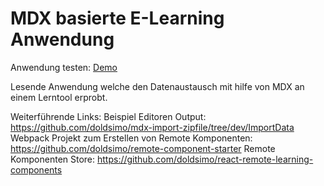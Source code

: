 # MDX basierte E-Learning Anwendung

Anwendung testen: [Demo](https://lern-app-data-transfer-mdx.netlify.app/)

Lesende Anwendung welche den Datenaustausch mit hilfe von MDX an einem Lerntool erprobt.

Weiterführende Links:
Beispiel Editoren Output: https://github.com/doldsimo/mdx-import-zipfile/tree/dev/ImportData
Webpack Projekt zum Erstellen von Remote Komponenten: https://github.com/doldsimo/remote-component-starter
Remote Komponenten Store: https://github.com/doldsimo/react-remote-learning-components

